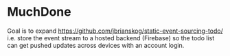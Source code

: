 # MuchDone
Goal is to expand https://github.com/jbrianskog/static-event-sourcing-todo/ i.e. store the event stream to a hosted backend (Firebase) so the todo list can get pushed updates across devices with an account login.
